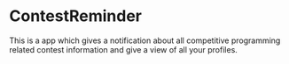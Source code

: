 # ContestReminder

This is a app which gives a notification about all competitive programming related contest information and give a view of all your profiles.
